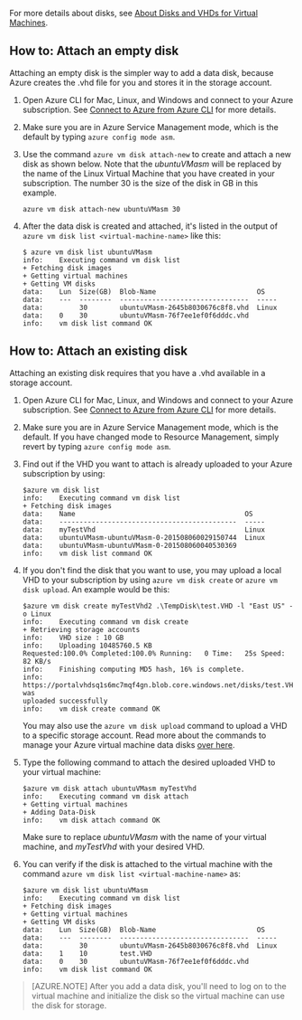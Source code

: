 
For more details about disks, see [About Disks and VHDs for Virtual Machines](../articles/virtual-machines-disks-vhds.md).

<a id="attachempty"></a>
## How to: Attach an empty disk
Attaching an empty disk is the simpler way to add a data disk, because Azure creates the .vhd file for you and stores it in the storage account.

1.  Open Azure CLI for Mac, Linux, and Windows and connect to your Azure subscription. See [Connect
    to Azure from Azure CLI](../articles/xplat-cli-connect.md) for more details.

2.  Make sure you are in Azure Service Management mode, which is the default by typing `azure config
    mode asm`.

3.  Use the command `azure vm disk attach-new` to create and attach a new disk as shown below. Note that the
    _ubuntuVMasm_ will be replaced by the name of the Linux Virtual Machine that you have created in your subscription. The number 30 is the size of the disk in GB in this example.

        azure vm disk attach-new ubuntuVMasm 30

4.  After the data disk is created and attached, it's listed in the output of `azure vm disk list
    <virtual-machine-name>` like this:

        $ azure vm disk list ubuntuVMasm
        info:    Executing command vm disk list
        + Fetching disk images
        + Getting virtual machines
        + Getting VM disks
        data:    Lun  Size(GB)  Blob-Name                         OS
        data:    ---  --------  --------------------------------  -----
        data:         30        ubuntuVMasm-2645b8030676c8f8.vhd  Linux
        data:    0    30        ubuntuVMasm-76f7ee1ef0f6dddc.vhd
        info:    vm disk list command OK

<a id="attachexisting"></a>
## How to: Attach an existing disk

Attaching an existing disk requires that you have a .vhd available in a storage account.

1.  Open Azure CLI for Mac, Linux, and Windows and connect to your Azure subscription. See [Connect
    to Azure from Azure CLI](../articles/xplat-cli-connect.md) for more details.

2.  Make sure you are in Azure Service Management mode, which is the default. If you have changed
    mode to Resource Management, simply revert by typing `azure config mode asm`.

3.  Find out if the VHD you want to attach is already uploaded to your Azure subscription by using:

        $azure vm disk list
        info:    Executing command vm disk list
        + Fetching disk images
        data:    Name                                          OS
        data:    --------------------------------------------  -----
        data:    myTestVhd                                     Linux
        data:    ubuntuVMasm-ubuntuVMasm-0-201508060029150744  Linux
        data:    ubuntuVMasm-ubuntuVMasm-0-201508060040530369
        info:    vm disk list command OK

4.  If you don't find the disk that you want to use, you may upload a local VHD to your subscription by using
    `azure vm disk create` or `azure vm disk upload`. An example would be this:

        $azure vm disk create myTestVhd2 .\TempDisk\test.VHD -l "East US" -o Linux
        info:    Executing command vm disk create
        + Retrieving storage accounts
        info:    VHD size : 10 GB
        info:    Uploading 10485760.5 KB
        Requested:100.0% Completed:100.0% Running:   0 Time:   25s Speed:    82 KB/s
        info:    Finishing computing MD5 hash, 16% is complete.
        info:    https://portalvhdsq1s6mc7mqf4gn.blob.core.windows.net/disks/test.VHD was
        uploaded successfully
        info:    vm disk create command OK

    You may also use the `azure vm disk upload` command to upload a VHD to a specific storage account. Read more about the commands to manage your Azure virtual machine data disks [over here](../virtual-machines-command-line-tools.md#commands-to-manage-your-azure-virtual-machine-data-disks).

5.  Type the following command to attach the desired uploaded VHD to your virtual machine:

        $azure vm disk attach ubuntuVMasm myTestVhd
        info:    Executing command vm disk attach
        + Getting virtual machines
        + Adding Data-Disk
        info:    vm disk attach command OK

    Make sure to replace _ubuntuVMasm_ with the name of your virtual machine, and _myTestVhd_ with your desired VHD.

6.  You can verify if the disk is attached to the virtual machine with the command `azure vm disk list
    <virtual-machine-name>` as:

        $azure vm disk list ubuntuVMasm
        info:    Executing command vm disk list
        + Fetching disk images
        + Getting virtual machines
        + Getting VM disks
        data:    Lun  Size(GB)  Blob-Name                         OS
        data:    ---  --------  --------------------------------  -----
        data:         30        ubuntuVMasm-2645b8030676c8f8.vhd  Linux
        data:    1    10        test.VHD
        data:    0    30        ubuntuVMasm-76f7ee1ef0f6dddc.vhd
        info:    vm disk list command OK


> [AZURE.NOTE]
> After you add a data disk, you'll need to log on to the virtual machine and initialize the disk so the virtual machine can use the disk for storage.


